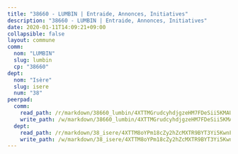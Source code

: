 ```yaml
---
title: "38660 - LUMBIN | Entraide, Annonces, Initiatives"
description: "38660 - LUMBIN | Entraide, Annonces, Initiatives"
date: 2020-01-11T14:09:21+09:00
collapsible: false
layout: commune
comm:
  nom: "LUMBIN"
  slug: lumbin
  cp: "38660"
dept:
  nom: "Isère"
  slug: isere
  num: "38"
peerpad:
  comm:
    read_path: /r/markdown/38660_lumbin/4XTTMGrudcyhdjgzeHM7FDeSii5KMAUWbMqiPx8uVHGZKKDWj
    write_path: /w/markdown/38660_lumbin/4XTTMGrudcyhdjgzeHM7FDeSii5KMAUWbMqiPx8uVHGZKKDWj-K3TgV2ooAADHPbpRX7B3dSdv8DUPVW7idCgXABmwNjMNmzYF99AJD24wu7cma6afZ9KSgGLqijbQwbrb83AHDjerDfpBoFCmPCjetCk3t8VAyFzLDJBmR5ALBpJqUgJ6NXFsLJ4s
  dept:
    read_path: /r/markdown/38_isere/4XTTM8oYPm18cZy2hZcMXTR9BYT3Yi5KwnFvpXu1TXaRq7Q3V
    write_path: /w/markdown/38_isere/4XTTM8oYPm18cZy2hZcMXTR9BYT3Yi5KwnFvpXu1TXaRq7Q3V-K3TgUoSzs2JpJwfbzBvgU8N95mHo7JXz7NbEctNRM3EDb2iYHA4maKm3pRQwmboULLPnLFTEhRgTawPTWpmxTxKbTwDgAEzA9tUHjpudQTWdKWfdVSegAo77eCwhXTaVG7AyUZEs
---
```


